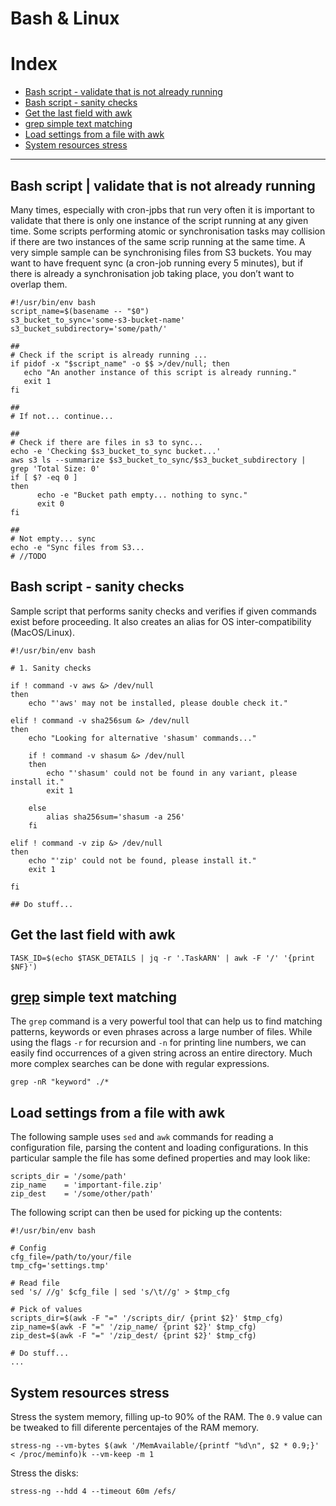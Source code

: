 # Bash & Linux

# Index
- [Bash script - validate that is not already running](bash-script-|-validate-that-is-not-already-running)
- [Bash script - sanity checks](bash-script---sanity-checks)
- [Get the last field with awk](#get-the-last-field-with-awk)
- [grep simple text matching](grep-simple-text-matching)
- [Load settings from a file with awk](#load-settings-from-a-file-with-awk)
- [System resources stress](system-resources-stress)

****

## Bash script | validate that is not already running
Many times, especially with cron-jpbs that run very often it is important to validate that there is only one instance of the script running at any given time. Some scripts performing atomic or synchronisation tasks may collision if there are two instances of the same scrip running at the same time. A very simple sample can be synchronising files from S3 buckets. You may want to have frequent sync (a cron-job running every 5 minutes), but if there is already a synchronisation job taking place, you don’t want to overlap them. 
```
#!/usr/bin/env bash
script_name=$(basename -- "$0")
s3_bucket_to_sync='some-s3-bucket-name'
s3_bucket_subdirectory='some/path/'

##
# Check if the script is already running ...
if pidof -x "$script_name" -o $$ >/dev/null; then
   echo "An another instance of this script is already running."
   exit 1
fi

##
# If not... continue...

##
# Check if there are files in s3 to sync...
echo -e 'Checking $s3_bucket_to_sync bucket...'
aws s3 ls --summarize $s3_bucket_to_sync/$s3_bucket_subdirectory | grep 'Total Size: 0'
if [ $? -eq 0 ]
then
      echo -e "Bucket path empty... nothing to sync."
      exit 0
fi

##
# Not empty... sync
echo -e "Sync files from S3...
# //TODO
```

## Bash script - sanity checks

Sample script that performs sanity checks and verifies if given commands exist before proceeding. It also creates an alias for OS inter-compatibility (MacOS/Linux).

```
#!/usr/bin/env bash

# 1. Sanity checks

if ! command -v aws &> /dev/null
then
    echo "'aws' may not be installed, please double check it."

elif ! command -v sha256sum &> /dev/null
then
    echo "Looking for alternative 'shasum' commands..."

    if ! command -v shasum &> /dev/null
    then
        echo "'shasum' could not be found in any variant, please install it."
        exit 1

    else
        alias sha256sum='shasum -a 256'
    fi

elif ! command -v zip &> /dev/null
then
    echo "'zip' could not be found, please install it."
    exit 1

fi

## Do stuff...
```


## Get the last field with awk
```
TASK_ID=$(echo $TASK_DETAILS | jq -r '.TaskARN' | awk -F '/' '{print $NF}')
```


## [grep](https://linux.die.net/man/1/grep) simple text matching

The ```grep``` command is a very powerful tool that can help us to find matching patterns, keywords or even phrases across a large number of files. While using the flags ```-r``` for recursion and ```-n``` for printing line numbers, we can easily find occurrences of a given string across an entire directory. Much more complex searches can be done with regular expressions.
```
grep -nR "keyword" ./*
```


## Load settings from a file with awk

The following sample uses `sed` and `awk` commands for reading a configuration file, parsing the content and loading configurations. In this particular sample the file has some defined properties and may look like:
```
scripts_dir = '/some/path'
zip_name    = 'important-file.zip'
zip_dest    = '/some/other/path'
```
The following script can then be used for picking up the contents:
```
#!/usr/bin/env bash

# Config
cfg_file=/path/to/your/file
tmp_cfg='settings.tmp'

# Read file
sed 's/ //g' $cfg_file | sed 's/\t//g' > $tmp_cfg

# Pick of values
scripts_dir=$(awk -F "=" '/scripts_dir/ {print $2}' $tmp_cfg)
zip_name=$(awk -F "=" '/zip_name/ {print $2}' $tmp_cfg)
zip_dest=$(awk -F "=" '/zip_dest/ {print $2}' $tmp_cfg)

# Do stuff...
...
```


## System resources stress
Stress the system memory, filling up-to 90% of the RAM. The ```0.9``` value can be tweaked to fill diferente percentajes of the RAM memory.
```
stress-ng --vm-bytes $(awk '/MemAvailable/{printf "%d\n", $2 * 0.9;}' < /proc/meminfo)k --vm-keep -m 1
```
Stress the disks:
```
stress-ng --hdd 4 --timeout 60m /efs/
```

